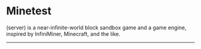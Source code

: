 # Minetest

(server) is a near-infinite-world block sandbox game and a game engine, inspired by InfiniMiner, Minecraft, and the like.

---